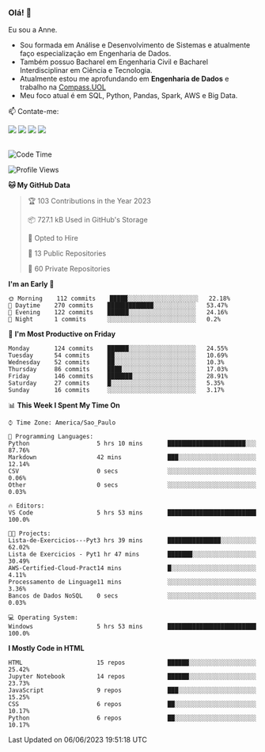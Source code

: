 ### Olá! 👋
Eu sou a Anne. 
- Sou formada em Análise e Desenvolvimento de Sistemas e atualmente faço especialização em Engenharia de Dados.
- Também possuo Bacharel em Engenharia Civil e Bacharel Interdisciplinar em Ciência e Tecnologia.
- Atualmente estou me aprofundando em **Engenharia de Dados** e trabalho na [Compass.UOL](https://compass.uol/pt/home/) 
- Meu foco atual é em SQL, Python, Pandas, Spark, AWS e Big Data.

📫 Contate-me: 

<div>
<a href="https://www.instagram.com/annekarolinefc/" target="_blank"><img src="https://img.shields.io/badge/-Instagram-%23E4405F?style=for-the-badge&logo=instagram&logoColor=white" target="_blank"></a> 
<a href = "mailto:annekarolinefc@gmail.com"><img src="https://img.shields.io/badge/-Gmail-%23333?style=for-the-badge&logo=gmail&logoColor=white" target="_blank"></a>
<a href="https://www.linkedin.com/in/devannekarolinefc/" target="_blank"><img src="https://img.shields.io/badge/-LinkedIn-%230077B5?style=for-the-badge&logo=linkedin&logoColor=white" target="_blank"></a> 
<a href="https://api.whatsapp.com/send?phone=5533991375118&text=Ol%C3%A1%20Anne!%20" target="_blank"><img src="https://img.shields.io/badge/WhatsApp-25D366?style=for-the-badge&logo=whatsapp&logoColor=white" target="_blank"></a>
</div>

  
<!--
  <img align="center" alt="Anne-An" height="30" width="40" src="https://github.com/devicons/devicon/blob/master/icons/angularjs/angularjs-original.svg">
-->

</br>

<!--START_SECTION:waka-->
![Code Time](http://img.shields.io/badge/Code%20Time-188%20hrs%2038%20mins-blue)

![Profile Views](http://img.shields.io/badge/Profile%20Views-0-blue)

**🐱 My GitHub Data** 

> 🏆 103 Contributions in the Year 2023
 > 
> 📦 727.1 kB Used in GitHub's Storage 
 > 
> 💼 Opted to Hire
 > 
> 📜 13 Public Repositories 
 > 
> 🔑 60 Private Repositories  
 > 
**I'm an Early 🐤** 

```text
🌞 Morning    112 commits    █████░░░░░░░░░░░░░░░░░░░░   22.18% 
🌇 Daytime    270 commits    █████████████░░░░░░░░░░░░   53.47% 
🌃 Evening    122 commits    ██████░░░░░░░░░░░░░░░░░░░   24.16% 
🌙 Night      1 commits      ░░░░░░░░░░░░░░░░░░░░░░░░░   0.2%

```
📅 **I'm Most Productive on Friday** 

```text
Monday       124 commits    ██████░░░░░░░░░░░░░░░░░░░   24.55% 
Tuesday      54 commits     ██░░░░░░░░░░░░░░░░░░░░░░░   10.69% 
Wednesday    52 commits     ██░░░░░░░░░░░░░░░░░░░░░░░   10.3% 
Thursday     86 commits     ████░░░░░░░░░░░░░░░░░░░░░   17.03% 
Friday       146 commits    ███████░░░░░░░░░░░░░░░░░░   28.91% 
Saturday     27 commits     █░░░░░░░░░░░░░░░░░░░░░░░░   5.35% 
Sunday       16 commits     ░░░░░░░░░░░░░░░░░░░░░░░░░   3.17%

```


📊 **This Week I Spent My Time On** 

```text
⌚︎ Time Zone: America/Sao_Paulo

💬 Programming Languages: 
Python                   5 hrs 10 mins       ██████████████████████░░░   87.76% 
Markdown                 42 mins             ███░░░░░░░░░░░░░░░░░░░░░░   12.14% 
CSV                      0 secs              ░░░░░░░░░░░░░░░░░░░░░░░░░   0.06% 
Other                    0 secs              ░░░░░░░░░░░░░░░░░░░░░░░░░   0.03%

🔥 Editors: 
VS Code                  5 hrs 53 mins       █████████████████████████   100.0%

🐱‍💻 Projects: 
Lista-de-Exercicios---Pyt3 hrs 39 mins       ███████████████░░░░░░░░░░   62.02% 
Lista de Exercicios - Pyt1 hr 47 mins        ███████░░░░░░░░░░░░░░░░░░   30.49% 
AWS-Certified-Cloud-Pract14 mins             █░░░░░░░░░░░░░░░░░░░░░░░░   4.11% 
Processamento de Linguage11 mins             ░░░░░░░░░░░░░░░░░░░░░░░░░   3.36% 
Bancos de Dados NoSQL    0 secs              ░░░░░░░░░░░░░░░░░░░░░░░░░   0.03%

💻 Operating System: 
Windows                  5 hrs 53 mins       █████████████████████████   100.0%

```

**I Mostly Code in HTML** 

```text
HTML                     15 repos            ██████░░░░░░░░░░░░░░░░░░░   25.42% 
Jupyter Notebook         14 repos            ██████░░░░░░░░░░░░░░░░░░░   23.73% 
JavaScript               9 repos             ███░░░░░░░░░░░░░░░░░░░░░░   15.25% 
CSS                      6 repos             ██░░░░░░░░░░░░░░░░░░░░░░░   10.17% 
Python                   6 repos             ██░░░░░░░░░░░░░░░░░░░░░░░   10.17%

```



 Last Updated on 06/06/2023 19:51:18 UTC
<!--END_SECTION:waka-->
  
